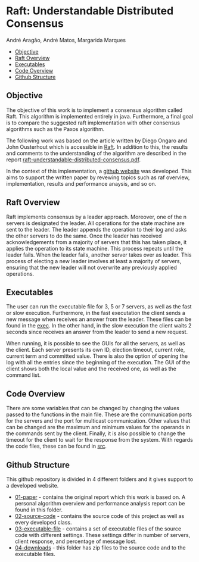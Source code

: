 # Raft: Understandable Distributed Consensus

André Aragão, André Matos, Margarida Marques

- [Objective](#objective)
- [Raft Overview](#raft)
- [Executables](#exe)
- [Code Overview](#code)
- [Github Structure](#stru)

## Objective <a name="objective"></a>
The objective of this work is to implement a consensus algorithm called Raft. This algorithm is implemented entirely in java. Furthermore, a final goal is to compare the suggested raft implementation with other consensus algorithms such as the Paxos algorithm. 

The following work was based on the article written by Diego Ongaro and John Ousterhout which is accessible in [Raft](https://github.com/araragao/raft/blob/main/01-paper/raft-paper.pdf). In addition to this, the results and comments to the understanding of the algorithm are described in the report  [raft-understandable-distributed-consensus.pdf](https://github.com/araragao/raft/blob/main/01-paper/raft-understandable-distributed-consensus.pdf).

In the context of this implementation, a [github website](https://araragao.github.io/raft/) was developed. This aims to support the written paper by revewing topics such as raf overview, implementation, results and performance anaysis, and so on.

## Raft Overview <a name="raft"></a>

Raft implements consensus by a leader approach. Moreover, one of the n servers is designated the leader. All operations for the state machine are sent to the leader. The leader appends the operation to their log and asks the other servers to do the same. Once the leader has received acknowledgements from a majority of servers that this has taken place, it applies the operation to its state machine. This process repeats until the leader fails. When the leader fails, another server takes over as leader. This process of electing a new leader involves at least a majority of servers, ensuring that the new leader will not overwrite any previously applied operations.

## Executables <a name="exe"></a>
The user can run the executable file for 3, 5 or 7 servers, as well as the fast or slow execution. Furthermore, in the fast executation the client sends a new message when receives an answer from the leader. These files can be found in the [exec](https://github.com/araragao/raft/tree/main/03-executable-files). In the other hand, in the slow execution the client waits 2 seconds since receives an answer from the leader to send a new request.

When running, it is possible to see the GUIs for all the servers, as well as the client. Each server presents its own ID, election timeout, current role, current term and committed value. There is also the option of opening the log with all the entries since the beginning of the execution. The GUI of the client shows both the local value and the received one, as well as the command list. 

## Code Overview <a name="code"></a>
There are some variables that can be changed by changing the values passed to the functions in the main file. These are the communication ports for the servers and the port for multicast communication. Other values that can be changed are the maximum and minimum values for the operands in the commands sent by the client. 
Finally, it is also possible to change the timeout for the client to wait for the response from the system.
With regards the code files, these can be found in [src](https://github.com/araragao/raft/tree/main/03-executable-files).

## Github Structure <a name="stru"></a>

This github repository is divided in 4 different folders and it gives support to a developed website.

* [01-paper](https://github.com/araragao/raft/tree/main/01-paper) - contains the original report which this work is based on. A personal algorithm overview and performance analysis report can be found in this folder.
* [02-source-code](https://github.com/araragao/raft/tree/main/02-source-code) - contains the source code of this project as well as every developed class.
* [03-executable-file](https://github.com/araragao/raft/tree/main/03-executable-files) - contains a set of executable files of the source code with different settings. These settings differ in number of servers, client response, and percentage of message lost.
* [04-downloads](https://github.com/araragao/raft/tree/main/04-downloads) - this folder has zip files to the source code and to the executable files.
